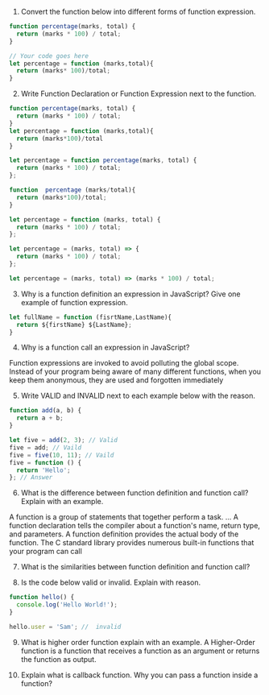1. Convert the function below into different forms of function expression.

```js
function percentage(marks, total) {
  return (marks * 100) / total;
}

// Your code goes here
let percentage = function (marks,total){
  return (marks* 100)/total;
}
```

2. Write Function Declaration or Function Expression next to the function.

```js
function percentage(marks, total) {
  return (marks * 100) / total;
}
let percentage = function (marks,total){
  return (marks*100)/total
}
```

```js
let percentage = function percentage(marks, total) {
  return (marks * 100) / total;
};

function  percentage (marks/total){
  return (marks*100)/total;
}

```

```js
let percentage = function (marks, total) {
  return (marks * 100) / total;
};
```

```js
let percentage = (marks, total) => {
  return (marks * 100) / total;
};
```

```js
let percentage = (marks, total) => (marks * 100) / total;
```

3. Why is a function definition an expression in JavaScript? Give one example of function expression.
```js
let fullName = function (fisrtName,LastName){
  return ${firstName} ${LastName};
}
```
4. Why is a function call an expression in JavaScript?

Function expressions are invoked to avoid polluting the global scope. Instead of your program being aware of many different functions, when you keep them anonymous, they are used and forgotten immediately

5. Write VALID and INVALID next to each example below with the reason.

```js
function add(a, b) {
  return a + b;
}

let five = add(2, 3); // Valid
five = add; // Vaild
five = five(10, 11); // Vaild
five = function () {
  return 'Hello';
}; // Answer
```

6. What is the difference between function definition and function call? Explain with an example.

A function is a group of statements that together perform a task. ... A function declaration tells the compiler about a function's name, return type, and parameters. A function definition provides the actual body of the function. The C standard library provides numerous built-in functions that your program can call

7. What is the similarities between function definition and function call?

8. Is the code below valid or invalid. Explain with reason.

```js
function hello() {
  console.log('Hello World!');
}

hello.user = 'Sam'; //  invalid
```

9. What is higher order function explain with an example.
A Higher-Order function is a function that receives a function as an argument or returns the function as output.

10. Explain what is callback function. Why you can pass a function inside a function?
